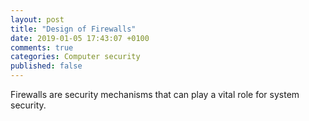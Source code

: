 ```yaml
---
layout: post
title: "Design of Firewalls"
date: 2019-01-05 17:43:07 +0100
comments: true
categories: Computer security 
published: false
---
```


Firewalls are security mechanisms that can play a vital role for system security. 
